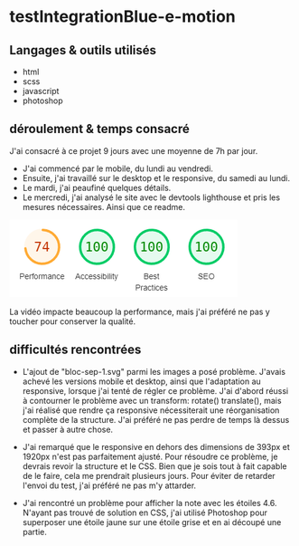 # testIntegrationBlue-e-motion

## Langages & outils utilisés
- html
- scss
- javascript
- photoshop

## déroulement & temps consacré

J'ai consacré à ce projet 9 jours avec une moyenne de 7h par jour.

- J'ai commencé par le mobile, du lundi au vendredi.
- Ensuite, j'ai travaillé sur le desktop et le responsive, du samedi au lundi.
- Le mardi, j'ai peaufiné quelques détails.
- Le mercredi, j'ai analysé le site avec le devtools lighthouse et pris les mesures nécessaires. Ainsi que ce readme.

![résultat du lighthouse](lighthouse.png)

La vidéo impacte beaucoup la performance, mais j'ai préféré ne pas y toucher pour conserver la qualité.

## difficultés rencontrées
- L'ajout de "bloc-sep-1.svg" parmi les images a posé problème. J'avais achevé les versions mobile et desktop, ainsi que l'adaptation au responsive, lorsque j'ai tenté de régler ce problème. J'ai d'abord réussi à contourner le problème avec un transform: rotate() translate(), mais j'ai réalisé que rendre ça responsive nécessiterait une réorganisation complète de la structure. J'ai préféré ne pas perdre de temps là dessus et passer à autre chose.

- J'ai remarqué que le responsive en dehors des dimensions de 393px et 1920px n'est pas parfaitement ajusté. Pour résoudre ce problème, je devrais revoir la structure et le CSS. Bien que je sois tout à fait capable de le faire, cela me prendrait plusieurs jours. Pour éviter de retarder l'envoi du test, j'ai préféré ne pas m'y attarder.

- J'ai rencontré un problème pour afficher la note avec les étoiles 4.6. N'ayant pas trouvé de solution en CSS, j'ai utilisé Photoshop pour superposer une étoile jaune sur une étoile grise et en ai découpé une partie.
